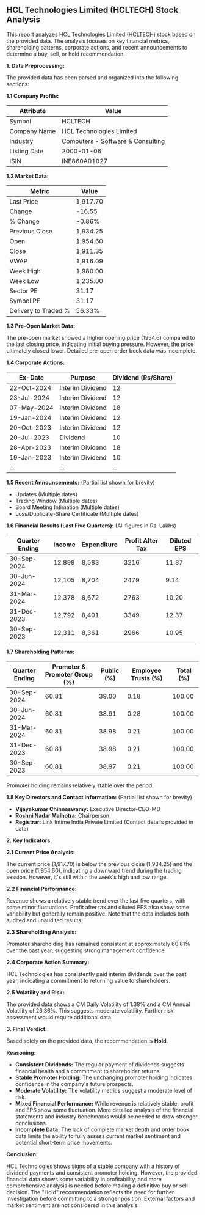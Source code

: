 ## HCL Technologies Limited (HCLTECH) Stock Analysis

This report analyzes HCL Technologies Limited (HCLTECH) stock based on the provided data.  The analysis focuses on key financial metrics, shareholding patterns, corporate actions, and recent announcements to determine a buy, sell, or hold recommendation.

**1. Data Preprocessing:**

The provided data has been parsed and organized into the following sections:

**1.1 Company Profile:**

| Attribute             | Value                               |
|----------------------|---------------------------------------|
| Symbol                | HCLTECH                             |
| Company Name          | HCL Technologies Limited              |
| Industry              | Computers - Software & Consulting     |
| Listing Date          | 2000-01-06                           |
| ISIN                  | INE860A01027                         |


**1.2 Market Data:**

| Metric                | Value     |
|-----------------------|------------|
| Last Price            | 1,917.70   |
| Change                | -16.55     |
| % Change              | -0.86%     |
| Previous Close        | 1,934.25   |
| Open                  | 1,954.60   |
| Close                 | 1,911.35   |
| VWAP                  | 1,916.09   |
| Week High             | 1,980.00   |
| Week Low              | 1,235.00   |
| Sector PE             | 31.17      |
| Symbol PE             | 31.17      |
| Delivery to Traded % | 56.33%     |


**1.3 Pre-Open Market Data:**

The pre-open market showed a higher opening price (1954.6) compared to the last closing price, indicating initial buying pressure. However, the price ultimately closed lower.  Detailed pre-open order book data was incomplete.

**1.4 Corporate Actions:**

| Ex-Date      | Purpose                               | Dividend (Rs/Share) |
|--------------|----------------------------------------|----------------------|
| 22-Oct-2024  | Interim Dividend                       | 12                    |
| 23-Jul-2024  | Interim Dividend                       | 12                    |
| 07-May-2024  | Interim Dividend                       | 18                    |
| 19-Jan-2024  | Interim Dividend                       | 12                    |
| 20-Oct-2023  | Interim Dividend                       | 12                    |
| 20-Jul-2023  | Dividend                               | 10                    |
| 28-Apr-2023  | Interim Dividend                       | 18                    |
| 19-Jan-2023  | Interim Dividend                       | 10                    |
| ...           | ...                                   | ...                   |


**1.5 Recent Announcements:** (Partial list shown for brevity)

* Updates (Multiple dates)
* Trading Window (Multiple dates)
* Board Meeting Intimation (Multiple dates)
* Loss/Duplicate-Share Certificate (Multiple dates)


**1.6 Financial Results (Last Five Quarters):**  (All figures in Rs. Lakhs)

| Quarter Ending     | Income      | Expenditure | Profit After Tax | Diluted EPS |
|---------------------|-------------|-------------|-----------------|-------------|
| 30-Sep-2024        | 12,899      | 8,583       | 3216             | 11.87       |
| 30-Jun-2024         | 12,105      | 8,704       | 2479             | 9.14        |
| 31-Mar-2024         | 12,378      | 8,672       | 2763             | 10.20       |
| 31-Dec-2023        | 12,792      | 8,401       | 3349             | 12.37       |
| 30-Sep-2023        | 12,311      | 8,361       | 2966             | 10.95       |


**1.7 Shareholding Patterns:**

| Quarter Ending     | Promoter & Promoter Group (%) | Public (%) | Employee Trusts (%) | Total (%) |
|---------------------|-----------------------------|------------|--------------------|-----------|
| 30-Sep-2024        | 60.81                        | 39.00      | 0.18               | 100.00    |
| 30-Jun-2024         | 60.81                        | 38.91      | 0.28               | 100.00    |
| 31-Mar-2024         | 60.81                        | 38.98      | 0.21               | 100.00    |
| 31-Dec-2023        | 60.81                        | 38.98      | 0.21               | 100.00    |
| 30-Sep-2023        | 60.81                        | 38.97      | 0.21               | 100.00    |

Promoter holding remains relatively stable over the period.


**1.8 Key Directors and Contact Information:** (Partial list shown for brevity)

* **Vijayakumar Chinnaswamy:** Executive Director-CEO-MD
* **Roshni Nadar Malhotra:** Chairperson
* **Registrar:** Link Intime India Private Limited (Contact details provided in data)


**2. Key Indicators:**

**2.1 Current Price Analysis:**

The current price (1,917.70) is below the previous close (1,934.25) and the open price (1,954.60), indicating a downward trend during the trading session.  However, it's still within the week's high and low range.

**2.2 Financial Performance:**

Revenue shows a relatively stable trend over the last five quarters, with some minor fluctuations. Profit after tax and diluted EPS also show some variability but generally remain positive.  Note that the data includes both audited and unaudited results.

**2.3 Shareholding Analysis:**

Promoter shareholding has remained consistent at approximately 60.81% over the past year, suggesting strong management confidence.

**2.4 Corporate Action Summary:**

HCL Technologies has consistently paid interim dividends over the past year, indicating a commitment to returning value to shareholders.

**2.5 Volatility and Risk:**

The provided data shows a CM Daily Volatility of 1.38% and a CM Annual Volatility of 26.36%.  This suggests moderate volatility.  Further risk assessment would require additional data.

**3. Final Verdict:**

Based solely on the provided data, the recommendation is **Hold**.

**Reasoning:**

* **Consistent Dividends:**  The regular payment of dividends suggests financial health and a commitment to shareholder returns.
* **Stable Promoter Holding:**  The unchanging promoter holding indicates confidence in the company's future prospects.
* **Moderate Volatility:** The volatility metrics suggest a moderate level of risk.
* **Mixed Financial Performance:** While revenue is relatively stable, profit and EPS show some fluctuation.  More detailed analysis of the financial statements and industry benchmarks would be needed to draw stronger conclusions.
* **Incomplete Data:** The lack of complete market depth and order book data limits the ability to fully assess current market sentiment and potential short-term price movements.

**Conclusion:**

HCL Technologies shows signs of a stable company with a history of dividend payments and consistent promoter holding. However, the provided financial data shows some variability in profitability, and more comprehensive analysis is needed before making a definitive buy or sell decision.  The "Hold" recommendation reflects the need for further investigation before committing to a stronger position.  External factors and market sentiment are not considered in this analysis.
